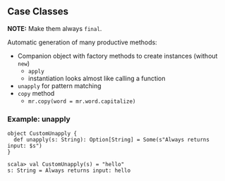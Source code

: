 ## Case Classes

**NOTE:** Make them always `final`.

Automatic generation of many productive methods:

* Companion object with factory methods to create instances (without `new`)
  * `apply`
  * instantiation looks almost like calling a function
* `unapply` for pattern matching
* `copy` method
  * `mr.copy(word = mr.word.capitalize)`

### Example: unapply

```
object CustomUnapply {
  def unapply(s: String): Option[String] = Some(s"Always returns input: $s")
}

scala> val CustomUnapply(s) = "hello"
s: String = Always returns input: hello
```
